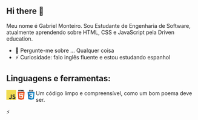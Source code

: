 ## Hi there 👋

Meu nome é Gabriel Monteiro. Sou Estudante de Engenharia de Software, atualmente aprendendo sobre HTML, CSS e JavaScript pela Driven education.

- 💬 Pergunte-me sobre ... Qualquer coisa
- ⚡ Curiosidade: falo inglês fluente e estou estudando espanhol

## Linguagens e ferramentas:

<img align="left" alt="JavaScript" width="26px" src="https://raw.githubusercontent.com/github/explore/80688e429a7d4ef2fca1e82350fe8e3517d3494d/topics/javascript/javascript.png" />

<img align="left" alt="HTML5" width="26px" src="https://raw.githubusercontent.com/github/explore/80688e429a7d4ef2fca1e82350fe8e3517d3494d/topics/html/html.png" />

<img align="left" alt="CSS3" width="26px" src="https://raw.githubusercontent.com/github/explore/80688e429a7d4ef2fca1e82350fe8e3517d3494d/topics/css/css.png" />

Um código limpo e compreensível, como um bom poema deve ser.

⚡




